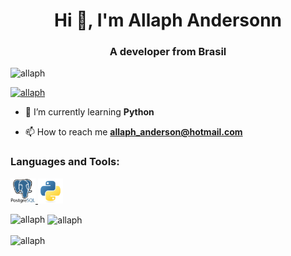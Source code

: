 <h1 align="center">Hi 👋, I'm Allaph Andersonn</h1>
<h3 align="center">A developer from Brasil</h3>

<p align="left"> <img src="https://komarev.com/ghpvc/?username=allaph&label=Profile%20views&color=0e75b6&style=flat" alt="allaph" /> </p>

<p align="left"> <a href="https://github.com/ryo-ma/github-profile-trophy"><img src="https://github-profile-trophy.vercel.app/?username=allaph" alt="allaph" /></a> </p>

- 🌱 I’m currently learning **Python**

- 📫 How to reach me **allaph_anderson@hotmail.com**

<h3 align="left">Languages and Tools:</h3>
<p align="left"> <a href="https://www.postgresql.org" target="_blank" rel="noreferrer"> <img src="https://raw.githubusercontent.com/devicons/devicon/master/icons/postgresql/postgresql-original-wordmark.svg" alt="postgresql" width="40" height="40"/> </a> <a href="https://www.python.org" target="_blank" rel="noreferrer"> <img src="https://raw.githubusercontent.com/devicons/devicon/master/icons/python/python-original.svg" alt="python" width="40" height="40"/> </a> </p>

<p><img align="left" src="https://github-readme-stats.vercel.app/api/top-langs?username=allaph&show_icons=true&locale=en&layout=compact" alt="allaph" /></p>

<p>&nbsp;<img align="center" src="https://github-readme-stats.vercel.app/api?username=allaph&show_icons=true&locale=en" alt="allaph" /></p>

<p><img align="center" src="https://github-readme-streak-stats.herokuapp.com/?user=allaph&" alt="allaph" /></p>
